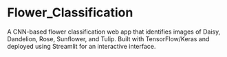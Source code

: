 # Flower_Classification
A CNN-based flower classification web app that identifies images of Daisy, Dandelion, Rose, Sunflower, and Tulip. Built with TensorFlow/Keras and deployed using Streamlit for an interactive interface.
